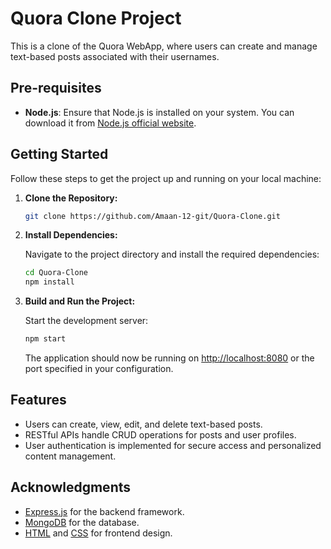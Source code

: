 # Quora Clone Project

This is a clone of the Quora WebApp, where users can create and manage text-based posts associated with their usernames.

## Pre-requisites

- **Node.js**: Ensure that Node.js is installed on your system. You can download it from [Node.js official website](https://nodejs.org/).

## Getting Started

Follow these steps to get the project up and running on your local machine:

1. **Clone the Repository:**

   ```bash
   git clone https://github.com/Amaan-12-git/Quora-Clone.git
   ```

2. **Install Dependencies:**

   Navigate to the project directory and install the required dependencies:

   ```bash
   cd Quora-Clone
   npm install
   ```

3. **Build and Run the Project:**

   Start the development server:

   ```bash
   npm start
   ```

   The application should now be running on [http://localhost:8080](http://localhost:8080) or the port specified in your configuration.

## Features

- Users can create, view, edit, and delete text-based posts.
- RESTful APIs handle CRUD operations for posts and user profiles.
- User authentication is implemented for secure access and personalized content management.

## Acknowledgments

- [Express.js](https://expressjs.com/) for the backend framework.
- [MongoDB](https://www.mongodb.com/) for the database.
- [HTML](https://developer.mozilla.org/en-US/docs/Web/HTML) and [CSS](https://developer.mozilla.org/en-US/docs/Web/CSS) for frontend design.
